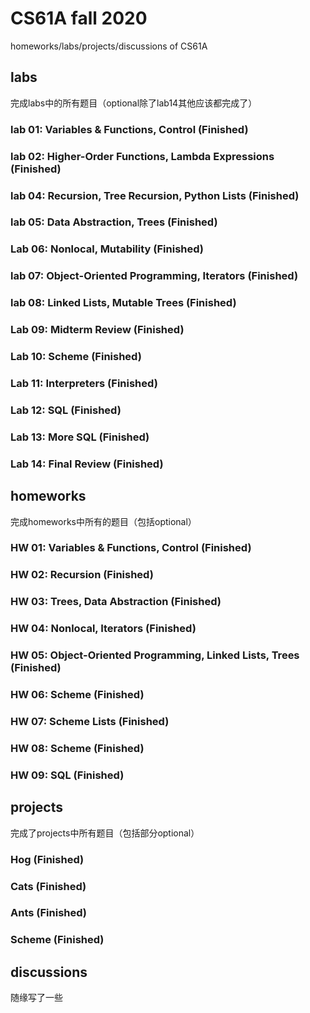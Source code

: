 # CS61A fall 2020
homeworks/labs/projects/discussions of CS61A

## labs
完成labs中的所有题目（optional除了lab14其他应该都完成了）
### lab 01: Variables & Functions, Control (Finished)
### lab 02: Higher-Order Functions, Lambda Expressions (Finished)
### lab 04: Recursion, Tree Recursion, Python Lists (Finished)
### lab 05: Data Abstraction, Trees (Finished)
### Lab 06: Nonlocal, Mutability (Finished)
### lab 07: Object-Oriented Programming, Iterators (Finished)
### lab 08: Linked Lists, Mutable Trees (Finished)
### Lab 09: Midterm Review (Finished)
### Lab 10: Scheme (Finished)
### Lab 11: Interpreters (Finished)
### Lab 12: SQL (Finished)
### Lab 13: More SQL (Finished)
### Lab 14: Final Review (Finished)

## homeworks
完成homeworks中所有的题目（包括optional）
### HW 01: Variables & Functions, Control (Finished)
### HW 02: Recursion (Finished)
### HW 03: Trees, Data Abstraction (Finished)
### HW 04: Nonlocal, Iterators (Finished)
### HW 05: Object-Oriented Programming, Linked Lists, Trees (Finished)
### HW 06: Scheme (Finished)
### HW 07: Scheme Lists (Finished)
### HW 08: Scheme (Finished)
### HW 09: SQL (Finished)

## projects
完成了projects中所有题目（包括部分optional）
### Hog (Finished)
### Cats (Finished)
### Ants (Finished)
### Scheme (Finished)

## discussions 
随缘写了一些
